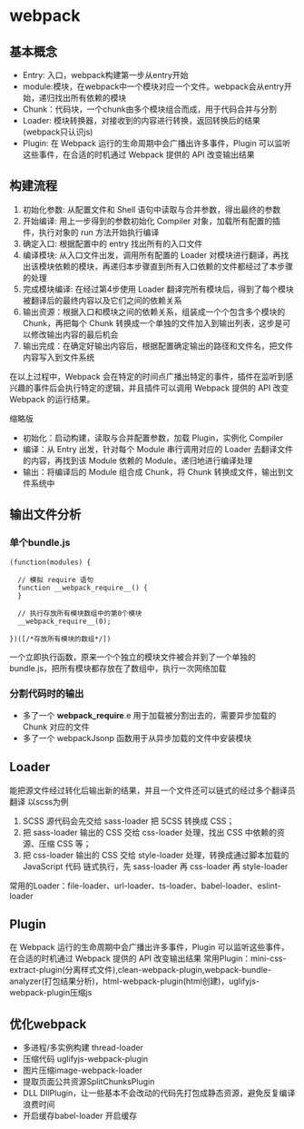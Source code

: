 # webpack
## 基本概念
- Entry: 入口，webpack构建第一步从entry开始
- module:模块，在webpack中一个模块对应一个文件。webpack会从entry开始，递归找出所有依赖的模块
- Chunk：代码块，一个chunk由多个模块组合而成，用于代码合并与分割
- Loader: 模块转换器，对接收到的内容进行转换，返回转换后的结果(webpack只认识js)
- Plugin: 在 Webpack 运行的生命周期中会广播出许多事件，Plugin 可以监听这些事件，在合适的时机通过 Webpack 提供的 API 改变输出结果

## 构建流程
1. 初始化参数: 从配置文件和 Shell 语句中读取与合并参数，得出最终的参数
2. 开始编译: 用上一步得到的参数初始化 Compiler 对象，加载所有配置的插件，执行对象的 run 方法开始执行编译
3. 确定入口: 根据配置中的 entry 找出所有的入口文件
4. 编译模块: 从入口文件出发，调用所有配置的 Loader 对模块进行翻译，再找出该模块依赖的模块，再递归本步骤直到所有入口依赖的文件都经过了本步骤的处理
5. 完成模块编译: 在经过第4步使用 Loader 翻译完所有模块后，得到了每个模块被翻译后的最终内容以及它们之间的依赖关系
6. 输出资源：根据入口和模块之间的依赖关系，组装成一个个包含多个模块的 Chunk，再把每个 Chunk 转换成一个单独的文件加入到输出列表，这步是可以修改输出内容的最后机会
7. 输出完成：在确定好输出内容后，根据配置确定输出的路径和文件名，把文件内容写入到文件系统

在以上过程中，Webpack 会在特定的时间点广播出特定的事件，插件在监听到感兴趣的事件后会执行特定的逻辑，并且插件可以调用 Webpack 提供的 API 改变 Webpack 的运行结果。

缩略版
- 初始化：启动构建，读取与合并配置参数，加载 Plugin，实例化 Compiler
- 编译：从 Entry 出发，针对每个 Module 串行调用对应的 Loader 去翻译文件的内容，再找到该 Module 依赖的 Module，递归地进行编译处理
- 输出：将编译后的 Module 组合成 Chunk，将 Chunk 转换成文件，输出到文件系统中

## 输出文件分析
### 单个bundle.js
```
(function(modules) {

  // 模拟 require 语句
  function __webpack_require__() {
  }

  // 执行存放所有模块数组中的第0个模块
  __webpack_require__(0);

})([/*存放所有模块的数组*/])
```
一个立即执行函数，原来一个个独立的模块文件被合并到了一个单独的 bundle.js，把所有模块都存放在了数组中，执行一次网络加载
### 分割代码时的输出
- 多了一个 __webpack_require__.e 用于加载被分割出去的，需要异步加载的 Chunk 对应的文件
- 多了一个 webpackJsonp 函数用于从异步加载的文件中安装模块

## Loader
能把源文件经过转化后输出新的结果，并且一个文件还可以链式的经过多个翻译员翻译
以scss为例
1. SCSS 源代码会先交给 sass-loader 把 SCSS 转换成 CSS；
2. 把 sass-loader 输出的 CSS 交给 css-loader 处理，找出 CSS 中依赖的资源、压缩 CSS 等；
3. 把 css-loader 输出的 CSS 交给 style-loader 处理，转换成通过脚本加载的 JavaScript 代码
链式执行，先 sass-loader 再 css-loader 再 style-loader

常用的Loader：file-loader、url-loader、ts-loader、babel-loader、eslint-loader

## Plugin
在 Webpack 运行的生命周期中会广播出许多事件，Plugin 可以监听这些事件，在合适的时机通过 Webpack 提供的 API 改变输出结果
常用Plugin：mini-css-extract-plugin(分离样式文件),clean-webpack-plugin,webpack-bundle-analyzer(打包结果分析)，html-webpack-plugin(html创建)，uglifyjs-webpack-plugin压缩js

## 优化webpack
- 多进程/多实例构建 thread-loader
- 压缩代码 uglifyjs-webpack-plugin
- 图片压缩image-webpack-loader
- 提取页面公共资源SplitChunksPlugin
- DLL DllPlugin，让一些基本不会改动的代码先打包成静态资源，避免反复编译浪费时间
- 开启缓存babel-loader 开启缓存